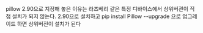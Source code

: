 pillow 2.90으로 지정해 놓은 이유는 라즈베리 같은 특정 디바이스에서 상위버젼이 직접 설치가 되지 않는다.
2.90으로 설치하고  pip install Pillow --upgrade 으로 업그레이드 하면 상위버전이 설치가 된다
